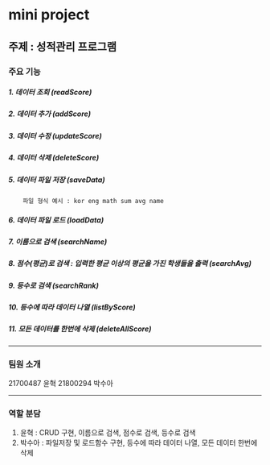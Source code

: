 # mini project
## 주제 : 성적관리 프로그램
### 주요 기능 

##### 1. 데이터 조회 (readScore)
##### 2. 데이터 추가 (addScore)
##### 3. 데이터 수정 (updateScore)
##### 4. 데이터 삭제 (deleteScore)
##### 5. 데이터 파일 저장 (saveData)
        파일 형식 예시 : kor eng math sum avg name
##### 6. 데이터 파일 로드 (loadData)
##### 7. 이름으로 검색 (searchName)
##### 8. 점수(평균)로 검색 : 입력한 평균 이상의 평균을 가진 학생들을 출력 (searchAvg)
##### 9. 등수로 검색 (searchRank)
##### 10. 등수에 따라 데이터 나열 (listByScore)
##### 11. 모든 데이터를 한번에 삭제 (deleteAllScore)
--------------------------------------------
### 팀원 소개
21700487 윤혁
21800294 박수아

--------------------------------------------
### 역할 분담
1. 윤혁 : CRUD 구현, 이름으로 검색, 점수로 검색, 등수로 검색
2. 박수아 : 파일저장 및 로드함수 구현, 등수에 따라 데이터 나열, 모든 데이터 한번에 삭제
